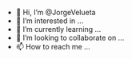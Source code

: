 - 👋 Hi, I’m @JorgeVelueta
- 👀 I’m interested in ...
- 🌱 I’m currently learning ...
- 💞️ I’m looking to collaborate on ...
- 📫 How to reach me ...

<!---
JorgeVelueta/JorgeVelueta is a ✨ special ✨ repository because its `README.md` (this file) appears on your GitHub profile.
You can click the Preview link to take a look at your changes.
--->
